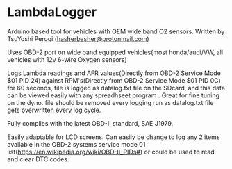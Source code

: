 # LambdaLogger
Arduino based tool for vehicles with OEM wide band O2 sensors. Written by TsuYoshi Perogi (hasherbasher@protonmail.com)

Uses OBD-2 port on wide band equipped vehicles(most honda/audi/VW, all vehicles with 12v 6-wire Oxygen sensors)

Logs Lambda readings and AFR values(Directly from OBD-2 Service Mode $01 PID 24) against RPM's(Directly from OBD-2 Service Mode $01 PID 0C) for 60 seconds, file is logged as datalog.txt file on the SDcard, and this data can be viewed easily with any spreadhseet program . Great for fine tuning on the dyno. file should be removed every logging run as datalog.txt file gets overwritten every log cycle. 

Fully complies with the latest OBD-II standard, SAE J1979. 

Easily adaptable for LCD screens. Can easily be change to log any 2 items available in the OBD-2 systems service mode 01 list(https://en.wikipedia.org/wiki/OBD-II_PIDs#) or could be used to read and clear DTC codes. 

